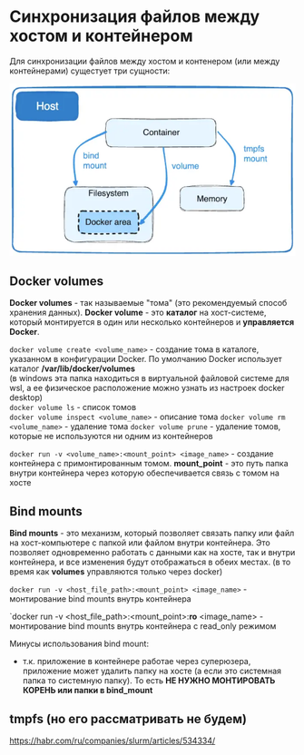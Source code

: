 # Синхронизация файлов между хостом и контейнером

Для синхронизации файлов между хостом и контенером (или между контейнерами) сущестует три сущности:

![alt text](./pictures/file_areas.png)

## **Docker volumes**
**Docker volumes** - так называемые "тома" (это рекомендуемый способ хранения данных). **Docker volume** - это **каталог** на хост-системе, который монтируется в один или несколько контейнеров и **управляется Docker**.



`docker volume create <volume_name>` - создание тома в каталоге, указанном в конфигурации Docker. По умолчанию Docker использует каталог **/var/lib/docker/volumes**  
(в windows эта папка находиться в виртуальной файловой системе для wsl, а ее физическое расположение можно узнать из настроек docker desktop)  
`docker volume ls` - список томов  
`docker volume inspect <volume_name>` - описание тома 
`docker volume rm <volume_name>` - удаление тома
`docker volume prune` - удаление томов, которые не используются ни одним из контейнеров

`docker run -v <volume_name>:<mount_point> <image_name>` - создание контейнера с примонтированным томом.
**mount_point** - это путь папка внутри контейнера через которую обеспечивается связь с томом на хосте

## **Bind mounts**
**Bind mounts** - это механизм, который позволяет связать папку или файл на хост-компьютере с папкой или файлом внутри контейнера. Это позволяет одновременно работать с данными как на хосте, так и внутри контейнера, и все изменения будут отображаться в обеих местах. (в то время как **volumes** управляются только через docker)

`docker run -v <host_file_path>:<mount_point> <image_name>` - монтирование bind mounts внутрь контейнера 

`docker run -v <host_file_path>:<mount_point>:**ro** <image_name> - монтирование bind mounts внутрь контейнера с read_only режимом

Минусы использования bind mount:
- т.к. приложение в контейнере работае через суперюзера, приложение может удалить папку на хосте (а если это системная папка то системную папку). То есть **НЕ НУЖНО МОНТИРОВАТЬ КОРЕНЬ или папки в bind_mount**

## **tmpfs** (но его рассматривать не будем)



https://habr.com/ru/companies/slurm/articles/534334/


